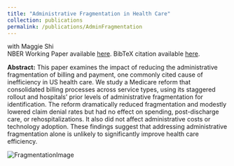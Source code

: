 ```yaml
---
title: "Administrative Fragmentation in Health Care"
collection: publications
permalink: /publications/AdminFragmentation
---
```

with Maggie Shi<br>
NBER Working Paper available [here](https://rileyleague.github.io/files/w33863.pdf). BibTeX citation available [here](https://rileyleague.github.io/bibfiles/league2025administrative.md).

**Abstract:** This paper examines the impact of reducing the administrative fragmentation of billing and payment, one commonly cited cause of inefficiency in US health care. We study a Medicare reform that consolidated billing processes across service types, using its staggered rollout and hospitals’ prior levels of administrative fragmentation for identification. The reform dramatically reduced fragmentation and modestly lowered claim denial rates but had no effect on spending, post-discharge care, or rehospitalizations. It also did not affect administrative costs or technology adoption. These findings suggest that addressing administrative fragmentation alone is unlikely to significantly improve health care efficiency.

![FragmentationImage](https://rileyleague.github.io/images/reduce_admin_frag.png)
